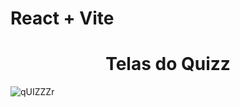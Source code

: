 # React + Vite

<h1 align="center">Telas do Quizz</h1>

![qUIZZZr](https://github.com/Pilatis/Quizz_React/assets/139661291/24bd1aa1-d560-4b9a-9bd1-fe0739ea6639)
